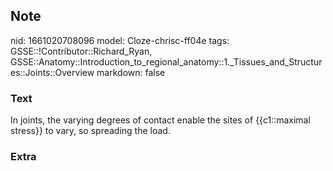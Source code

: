 ## Note
nid: 1661020708096
model: Cloze-chrisc-ff04e
tags: GSSE::!Contributor::Richard_Ryan, GSSE::Anatomy::Introduction_to_regional_anatomy::1._Tissues_and_Structures::Joints::Overview
markdown: false

### Text
<div class='toggle'>
  In joints, the varying degrees of contact enable the sites of
  {{c1::maximal stress}} to vary, so spreading the load.
</div>

### Extra

